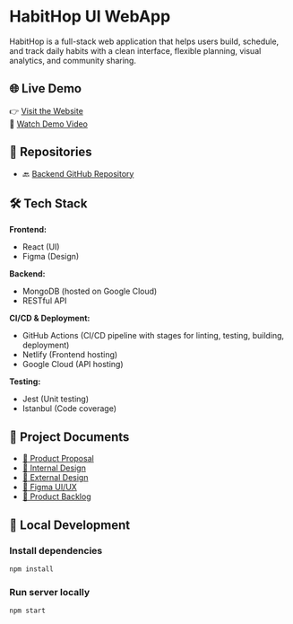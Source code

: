 # HabitHop UI WebApp

HabitHop is a full-stack web application that helps users build, schedule, and track daily habits with a clean interface, flexible planning, visual analytics, and community sharing.

## 🌐 Live Demo
👉 [Visit the Website](https://habithop.netlify.app/)  
🎥 [Watch Demo Video](https://youtu.be/w0YKCoaPrCU)

## 📂 Repositories

- 🔙 [Backend GitHub Repository](https://github.com/n0rq1/habit-stacker)

## 🛠 Tech Stack

**Frontend:**
- React (UI)
- Figma (Design)

**Backend:**
- MongoDB (hosted on Google Cloud)
- RESTful API

**CI/CD & Deployment:**
- GitHub Actions (CI/CD pipeline with stages for linting, testing, building, deployment)
- Netlify (Frontend hosting)
- Google Cloud (API hosting)

**Testing:**
- Jest (Unit testing)
- Istanbul (Code coverage)

## 📑 Project Documents

- [📄 Product Proposal](https://docs.google.com/document/d/13_lSkfmK4cV-l-Co1RNPAEhdlOhNlCM0/edit)  
- [📄 Internal Design](https://docs.google.com/document/d/1AmOUsioLiw_CAnF9eLuuR1trGjVwm-1SHmkSmQE3_cg/edit?tab=t.0)  
- [📄 External Design](https://docs.google.com/document/d/1lZNVLpX_luz6rVLiwemglfco1gv0rWs8y4wzmMU0Llo/edit?tab=t.0)  
- [🎨 Figma UI/UX](https://www.figma.com/design/EtuGrpGSvyTrsFFtT8VKTa/Habit-Tracker-App-UI%2FUX?node-id=358-50&p=f)  
- [📝 Product Backlog](https://docs.google.com/document/d/1617Mwk4ZlWEIDIaQMpH8vLD2Z3l_zb2ckR7A4nox0V4/edit)

## 🚀 Local Development

### Install dependencies

```bash
npm install
```
### Run server locally

```bash
npm start
```



